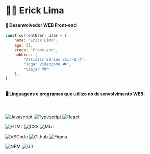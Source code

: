 # 🧑‍💻 Erick Lima 
#### 📌 Desenvolvedor WEB Front-end

```javascript
const currentUser: User = {
    name: "Erick Lima",
    age: 21,
    stack: "Front-end",
    hobbies: [
        "Assistir Séries SCI-FI 🤖",
        "Jogar Vídeogame 🎮",
        "Viajar 🗺️"
    ],
}
```
##

#### 🖥️ Linguagens e programas que utilizo no desenvolvimento WEB:

<br>
<p align="left">
    <img 
        alt="Javascript"
        src="https://img.shields.io/badge/JavaScript-F7DF1E.svg?style=for-the-badge&logo=JavaScript&logoColor=black"
    >
    <img 
        alt="Typescript"
        src="https://img.shields.io/badge/TypeScript-3178C6.svg?style=for-the-badge&logo=TypeScript&logoColor=white"
    >
    <img 
        alt="React"
        src="https://img.shields.io/badge/React-61DAFB.svg?style=for-the-badge&logo=React&logoColor=black"
    >
</p>

<p align="left">
    <img 
        alt="HTML"
        src="https://img.shields.io/badge/HTML5-E34F26.svg?style=for-the-badge&logo=HTML5&logoColor=white"
    >
    <img 
        alt="CSS"
        src="https://img.shields.io/badge/CSS-663399.svg?style=for-the-badge&logo=CSS&logoColor=white"
    >
    <img 
        alt="MUI"
        src="https://img.shields.io/badge/MUI-007FFF.svg?style=for-the-badge&logo=MUI&logoColor=white"
    >
</p>

<p align="left">
    <img 
        alt="VSCode"
        src="https://img.shields.io/badge/Visual%20Studio%20Code-0078d7.svg?style=for-the-badge&logo=visual-studio-code&logoColor=white"
    >
    <img 
        alt="Github"
        src="https://img.shields.io/badge/GitHub-181717.svg?style=for-the-badge&logo=GitHub&logoColor=white"
    >
    <img 
        alt="Figma"
        src="https://img.shields.io/badge/Figma-F24E1E.svg?style=for-the-badge&logo=Figma&logoColor=white"
    >
</p>

<p align="left">
    <img 
        alt="NPM"
        src="https://img.shields.io/badge/npm-CB3837.svg?style=for-the-badge&logo=npm&logoColor=white"
    >
    <img 
        alt="Git"
        src="https://img.shields.io/badge/Git-F05032.svg?style=for-the-badge&logo=Git&logoColor=white"
    >
</p>